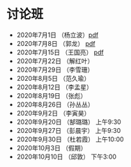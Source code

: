 # 讨论班

- 2020年7月1日   （杨立波）[pdf](./0701-Yang.pdf)
- 2020年7月8日   （郭龙） [pdf](./0708-Guo.pdf)
- 2020年7月15日   （王国亮） [pdf](./0714-Wang.pdf)
- 2020年7月22日   （解红叶）
- 2020年7月29日   （李雪珊）
- 2020年8月5日   （范久瑜）
- 2020年8月12日   （李孟星）
- 2020年8月19日   （张彪）
- 2020年8月26日   （孙丛丛）
- 2020年9月2日   （李寅昊）
- 2020年9月20日   （郜璐璐）  上午9:30
- 2020年9月27日   （彭晨宇）  上午9:30
- 2020年9月30日   （杜若霞）  上午10:00
- 2020年10月3日   （假期）
- 2020年10月10日   （邱敦）  下午3:00
